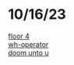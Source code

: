 # 10/16/23
[floor 4](floor-4.mp3)  
[wh-operator](wh-operator.mp3)  
[doom unto u](doom-unto-u.mp3)  
